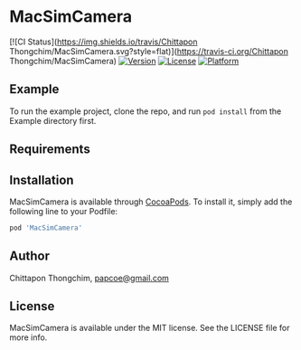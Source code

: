 # MacSimCamera

[![CI Status](https://img.shields.io/travis/Chittapon Thongchim/MacSimCamera.svg?style=flat)](https://travis-ci.org/Chittapon Thongchim/MacSimCamera)
[![Version](https://img.shields.io/cocoapods/v/MacSimCamera.svg?style=flat)](https://cocoapods.org/pods/MacSimCamera)
[![License](https://img.shields.io/cocoapods/l/MacSimCamera.svg?style=flat)](https://cocoapods.org/pods/MacSimCamera)
[![Platform](https://img.shields.io/cocoapods/p/MacSimCamera.svg?style=flat)](https://cocoapods.org/pods/MacSimCamera)

## Example

To run the example project, clone the repo, and run `pod install` from the Example directory first.

## Requirements

## Installation

MacSimCamera is available through [CocoaPods](https://cocoapods.org). To install
it, simply add the following line to your Podfile:

```ruby
pod 'MacSimCamera'
```

## Author

Chittapon Thongchim, papcoe@gmail.com

## License

MacSimCamera is available under the MIT license. See the LICENSE file for more info.
